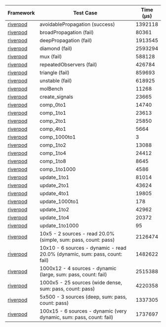 | Framework | Test Case | Time (μs) |
| --- | --- | --- |
| [riverpod](https://github.com/rrousselGit/riverpod) | avoidablePropagation (success) | 1392118 |
| [riverpod](https://github.com/rrousselGit/riverpod) | broadPropagation (fail) | 80361 |
| [riverpod](https://github.com/rrousselGit/riverpod) | deepPropagation (fail) | 1913545 |
| [riverpod](https://github.com/rrousselGit/riverpod) | diamond (fail) | 2593294 |
| [riverpod](https://github.com/rrousselGit/riverpod) | mux (fail) | 588128 |
| [riverpod](https://github.com/rrousselGit/riverpod) | repeatedObservers (fail) | 426784 |
| [riverpod](https://github.com/rrousselGit/riverpod) | triangle (fail) | 859693 |
| [riverpod](https://github.com/rrousselGit/riverpod) | unstable (fail) | 618925 |
| [riverpod](https://github.com/rrousselGit/riverpod) | molBench | 11268 |
| [riverpod](https://github.com/rrousselGit/riverpod) | create_signals | 23665 |
| [riverpod](https://github.com/rrousselGit/riverpod) | comp_0to1 | 14740 |
| [riverpod](https://github.com/rrousselGit/riverpod) | comp_1to1 | 23613 |
| [riverpod](https://github.com/rrousselGit/riverpod) | comp_2to1 | 25850 |
| [riverpod](https://github.com/rrousselGit/riverpod) | comp_4to1 | 5664 |
| [riverpod](https://github.com/rrousselGit/riverpod) | comp_1000to1 | 3 |
| [riverpod](https://github.com/rrousselGit/riverpod) | comp_1to2 | 13088 |
| [riverpod](https://github.com/rrousselGit/riverpod) | comp_1to4 | 24412 |
| [riverpod](https://github.com/rrousselGit/riverpod) | comp_1to8 | 8645 |
| [riverpod](https://github.com/rrousselGit/riverpod) | comp_1to1000 | 4586 |
| [riverpod](https://github.com/rrousselGit/riverpod) | update_1to1 | 81014 |
| [riverpod](https://github.com/rrousselGit/riverpod) | update_2to1 | 43624 |
| [riverpod](https://github.com/rrousselGit/riverpod) | update_4to1 | 19805 |
| [riverpod](https://github.com/rrousselGit/riverpod) | update_1000to1 | 178 |
| [riverpod](https://github.com/rrousselGit/riverpod) | update_1to2 | 42962 |
| [riverpod](https://github.com/rrousselGit/riverpod) | update_1to4 | 20372 |
| [riverpod](https://github.com/rrousselGit/riverpod) | update_1to1000 | 95 |
| [riverpod](https://github.com/rrousselGit/riverpod) | 10x5 - 2 sources - read 20.0% (simple, sum: pass, count: pass) | 2126474 |
| [riverpod](https://github.com/rrousselGit/riverpod) | 10x10 - 6 sources - dynamic - read 20.0% (dynamic, sum: pass, count: fail) | 1482622 |
| [riverpod](https://github.com/rrousselGit/riverpod) | 1000x12 - 4 sources - dynamic (large, sum: pass, count: fail) | 2515388 |
| [riverpod](https://github.com/rrousselGit/riverpod) | 1000x5 - 25 sources (wide dense, sum: pass, count: pass) | 4220358 |
| [riverpod](https://github.com/rrousselGit/riverpod) | 5x500 - 3 sources (deep, sum: pass, count: pass) | 1337305 |
| [riverpod](https://github.com/rrousselGit/riverpod) | 100x15 - 6 sources - dynamic (very dynamic, sum: pass, count: fail) | 1737697 |
